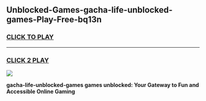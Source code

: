 
## Unblocked-Games-gacha-life-unblocked-games-Play-Free-bq13n
<h3>
<a href="https://premium76.site?title=gacha-life-unblocked-games&ref=23A">CLICK TO PLAY</a></h3>
<hr>

<h3>
<a href="https://premium76.site?title=gacha-life-unblocked-games&ref=23A">CLICK 2 PLAY</a>
  
</h3>

<a href="https://premium76.site?title=gacha-life-unblocked-games&ref=23A"><img src="https://clearcache.store/games.png"></a>


**gacha-life-unblocked-games games unblocked: Your Gateway to Fun and Accessible Online Gaming**
